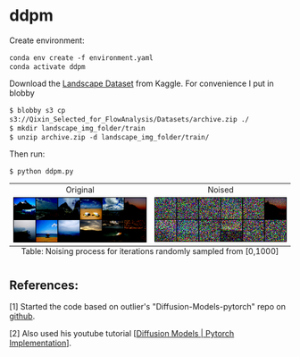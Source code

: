 # ddpm
Create environment:
```
conda env create -f environment.yaml
conda activate ddpm
```

Download the [Landscape Dataset](https://www.kaggle.com/datasets/utkarshsaxenadn/landscape-recognition-image-dataset-12k-images) from Kaggle. For convenience I put in blobby

```
$ blobby s3 cp s3://Qixin_Selected_for_FlowAnalysis/Datasets/archive.zip ./
$ mkdir landscape_img_folder/train
$ unzip archive.zip -d landscape_img_folder/train/
```

Then run:
```
$ python ddpm.py
```

<a id="Reconstruction-table"></a>
<table>
<caption style="caption-side:bottom"> Table: Noising process for iterations randomly sampled from [0,1000] </caption>
  <tr>
    <td align="center"> Original </td>
    <td align="center"> Noised </td>
  </tr>
  <tr>
    <td> <img src="images/original.png" width="500"/> </td>
    <td> <img src="images/noised.png" width="500"/> </td>
  </tr>
</table>


## References:
[1] Started the code based on outlier's "Diffusion-Models-pytorch" repo on [github](https://github.com/dome272/Diffusion-Models-pytorch).

[2] Also used his youtube tutorial [[Diffusion Models | Pytorch Implementation](https://www.youtube.com/watch?v=TBCRlnwJtZU)].
